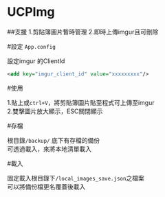 # UCPImg

##支援
1.剪貼簿圖片暫時管理
2.即時上傳imgur且可刪除

#設定
`App.config`

設定imgur 的ClientId

```xml
<add key="imgur_client_id" value="xxxxxxxxx"/>
```

#使用

1.貼上或`ctrl+V`，將剪貼簿圖片貼至程式可上傳至imgur  
2.雙擊圖片放大顯示，ESC關閉顯示  

#存檔

根目錄`/backup/` 底下有存檔的備份  
可透過載入，來將本地清單載入  

#載入

固定載入根目錄下`/local_images_save.json`之檔案  
可以將備份檔更名覆蓋後載入  


